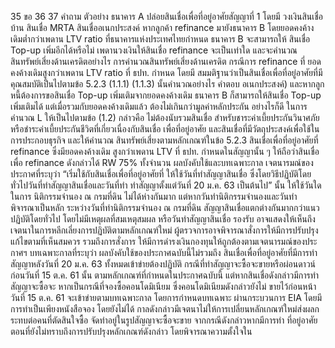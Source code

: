 35
ขอ
36
37
คำถาม
ตัวอย่าง ธนาคาร A ปล่อยสินเชื่อเพื่อที่อยู่อาศัยสัญญาที่ 1 โดยมี
วงเงินสินเชื่อบ้าน สินเชื่อ MRTA สินเชื่ออเนกประสงค์ หากลูกค้า
refinance มายังธนาคาร B โดยยอดคงค้างเดิมต่ำกว่าเพดาน LTV
ratio ที่ธนาคารแห่งประเทศไทยกำหนด ธนาคาร B จะสามารถให้
สินเชื่อ Top-up เพิ่มอีกได้หรือไม่ เพดานวงเงินให้สินเชื่อ refinance
จะเป็นเท่าใด และจะคํานวณสินทรัพย์เสี่ยงด้านเครดิตอย่างไร
การคำนวณสินทรัพย์เสี่ยงด้านเครดิต กรณีการ refinance ที่
ยอดคงค้างเดิมสูงกว่าเพดาน LTV ratio ที่ ธปท. กําหนด โดยมี
สมมติฐานว่าเป็นสินเชื่อเพื่อที่อยู่อาศัยที่มีคุณสมบัติเป็นไปตามข้อ
5.2.3 (1.1.1) (1.1.3) นั้นคํานวณอย่างไร
คำตอบ
อเนกประสงค์) และหากลูกหนี้ต้องการขอสินเชื่อ Top-up เพิ่มเติมจากยอดคงค้างเดิม
ธนาคาร B ก็สามารถให้สินเชื่อ Top-up เพิ่มเติมได้ แต่เมื่อรวมกับยอดคงค้างเดิมแล้ว
ต้องไม่เกินกว่ามูลค่าหลักประกัน
อย่างไรก็ดี ในการคำนวณ L ให้เป็นไปตามข้อ (1.2) กล่าวคือ ไม่ต้องนับรวมสินเชื่อ
สําหรับชาระค่าเบี้ยประกันวินาศภัยหรือชำระค่าเบี้ยประกันชีวิตที่เกี่ยวเนื่องกับสินเชื่อ
เพื่อที่อยู่อาศัย และสินเชื่อที่มีวัตถุประสงค์เพื่อใช้ในการประกอบธุรกิจ และให้คำนวณ
สินทรัพย์เสี่ยงตามหลักเกณฑ์ในข้อ 5.2.3
สินเชื่อเพื่อที่อยู่อาศัยที่ refinance ซึ่งมียอดคงค้างเดิม สูงกว่าเพดาน LTV ที่ ธปท.
กําหนดในสัญญานั้น ๆ ให้ถือว่าสินเชื่อเพื่อ refinance ดังกล่าวได้ RW 75% ทั้งจํานวน
ผลบังคับใช้และบทเฉพาะกาล
เจตนารมณ์ของประกาศที่ระบุว่า “เริ่มใช้กับสินเชื่อเพื่อที่อยู่อาศัยที่ ให้ใช้วันที่ทำสัญญาสินเชื่อ ซึ่งโดยวิธีปฏิบัติโดยทั่วไปวันที่ทำสัญญาสินเชื่อและวันที่ทำ
ทำสัญญาตั้งแต่วันที่ 20 ม.ค. 63 เป็นต้นไป” นั้น ให้ใช้วันใดในการ นิติกรรมจำนอง ณ กรมที่ดิน ไม่ได้ห่างกันมาก แต่หากวันทำนิติกรรมจำนองและวันทำ
พิจารณาเป็นหลัก ระหว่างวันที่ทำนิติกรรมจํานอง ณ กรมที่ดิน สัญญาสินเชื่อแตกต่างกันมากกว่าแนวปฏิบัติโดยทั่วไป โดยไม่มีเหตุผลที่สมเหตุสมผล
หรือวันทําสัญญาสินเชื่อ
รองรับ อาจแสดงให้เห็นถึงเจตนาในการหลีกเลี่ยงการปฏิบัติตามหลักเกณฑ์ใหม่
ผู้ตรวจการอาจพิจารณาสั่งการให้มีการปรับปรุงแก้ไขตามที่เห็นสมควร รวมถึงการสั่งการ
ให้มีการดำรงเงินกองทุนให้ถูกต้องตามเจตนารมณ์ของประกาศฯ
บทเฉพาะกาลที่ระบุว่า ผลบังคับใช้ของประกาศฉบับนี้ไม่รวมถึง สินเชื่อเพื่อที่อยู่อาศัยที่มีการทำสัญญาหลังวันที่ 20 ม.ค. 63 ทั้งหมดเข้าข่ายต้องปฏิบัติ
กรณีที่ทำสัญญาจะซื้อจะขายหรือผ่อนดาวน์ก่อนวันที่ 15 ต.ค. 61 นั้น ตามหลักเกณฑ์ที่กำหนดในประกาศฉบับนี้ แต่หากสินเชื่อดังกล่าวมีการทำสัญญาจะซื้อจะ
หากเป็นกรณีที่จองซื้อคอนโดมิเนียม ซึ่งคอนโดมิเนียมดังกล่าวยังไม่ ขายไว้ก่อนหน้าวันที่ 15 ต.ค. 61 จะเข้าข่ายตามบทเฉพาะกาล โดยการกำหนดบทเฉพาะ
ผ่านกระบวนการ EIA โดยมีการทําเป็นเพียงหนังสือจอง โดยยังไม่ได้ กาลดังกล่าวมีเจตนาไม่ให้การเปลี่ยนหลักเกณฑ์ใหม่ส่งผลกระทบต่อคนที่ตัดสินใจซื้อ
จัดทำอยู่ในรูปสัญญาจะซื้อจะขาย จากกรณีดังกล่าวหากมีการทำ ที่อยู่อาศัยตอนที่ยังไม่ทราบถึงการปรับปรุงหลักเกณฑ์ดังกล่าว โดยพิจารณาความตั้งใจใน
